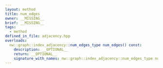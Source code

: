 ```yaml
---
layout: method
title: num_edges
owner: __MISSING__
brief: __MISSING__
tags:
  - method
defined_in_file: adjacency.hpp
overloads:
  nw::graph::index_adjacency::num_edges_type num_edges() const:
    description: __OPTIONAL__
    return: __OPTIONAL__
    signature_with_names: nw::graph::index_adjacency::num_edges_type num_edges() const
---
```

